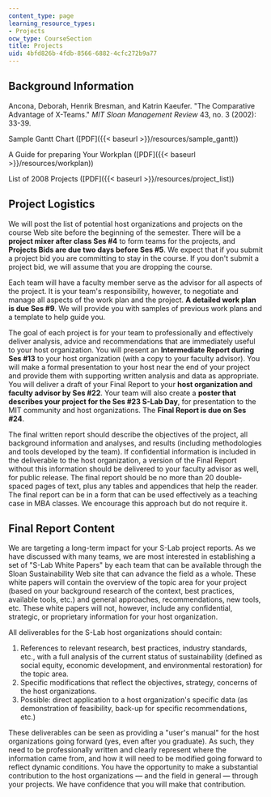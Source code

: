 ```yaml
---
content_type: page
learning_resource_types:
- Projects
ocw_type: CourseSection
title: Projects
uid: 4bfd826b-4fdb-8566-6882-4cfc272b9a77
---
```


Background Information
----------------------

Ancona, Deborah, Henrik Bresman, and Katrin Kaeufer. "The Comparative Advantage of X-Teams." _MIT Sloan Management Review_ 43, no. 3 (2002): 33-39.

Sample Gantt Chart ([PDF]({{< baseurl >}}/resources/sample_gantt))

A Guide for preparing Your Workplan ([PDF]({{< baseurl >}}/resources/workplan))

List of 2008 Projects ([PDF]({{< baseurl >}}/resources/project_list))

Project Logistics
-----------------

We will post the list of potential host organizations and projects on the course Web site before the beginning of the semester. There will be a **project mixer after class Ses #4** to form teams for the projects, and **Projects Bids are due two days before Ses #5**. We expect that if you submit a project bid you are committing to stay in the course. If you don't submit a project bid, we will assume that you are dropping the course.

Each team will have a faculty member serve as the advisor for all aspects of the project. It is your team's responsibility, however, to negotiate and manage all aspects of the work plan and the project. **A detailed work plan is due Ses #9**. We will provide you with samples of previous work plans and a template to help guide you.

The goal of each project is for your team to professionally and effectively deliver analysis, advice and recommendations that are immediately useful to your host organization. You will present an **Intermediate Report during Ses #13** to your host organization (with a copy to your faculty advisor). You will make a formal presentation to your host near the end of your project and provide them with supporting written analysis and data as appropriate. You will deliver a draft of your Final Report to your **host organization and faculty advisor by Ses #22**. Your team will also create a **poster that describes your project for the Ses #23 S-Lab Day**, for presentation to the MIT community and host organizations. The **Final Report is due on Ses #24**.

The final written report should describe the objectives of the project, all background information and analyses, and results (including methodologies and tools developed by the team). If confidential information is included in the deliverable to the host organization, a version of the Final Report without this information should be delivered to your faculty advisor as well, for public release. The final report should be no more than 20 double-spaced pages of text, plus any tables and appendices that help the reader. The final report can be in a form that can be used effectively as a teaching case in MBA classes. We encourage this approach but do not require it.

Final Report Content
--------------------

We are targeting a long-term impact for your S-Lab project reports. As we have discussed with many teams, we are most interested in establishing a set of "S-Lab White Papers" by each team that can be available through the Sloan Sustainability Web site that can advance the field as a whole. These white papers will contain the overview of the topic area for your project (based on your background research of the context, best practices, available tools, etc.) and general approaches, recommendations, new tools, etc. These white papers will not, however, include any confidential, strategic, or proprietary information for your host organization.

All deliverables for the S-Lab host organizations should contain:

1.  References to relevant research, best practices, industry standards, etc., with a full analysis of the current status of sustainability (defined as social equity, economic development, and environmental restoration) for the topic area.
2.  Specific modifications that reflect the objectives, strategy, concerns of the host organizations.
3.  Possible: direct application to a host organization's specific data (as demonstration of feasibility, back-up for specific recommendations, etc.)

These deliverables can be seen as providing a "user's manual" for the host organizations going forward (yes, even after you graduate). As such, they need to be professionally written and clearly represent where the information came from, and how it will need to be modified going forward to reflect dynamic conditions. You have the opportunity to make a substantial contribution to the host organizations — and the field in general — through your projects. We have confidence that you will make that contribution.